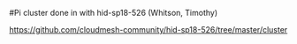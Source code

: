 #Pi cluster done in with hid-sp18-526 (Whitson, Timothy)

https://github.com/cloudmesh-community/hid-sp18-526/tree/master/cluster